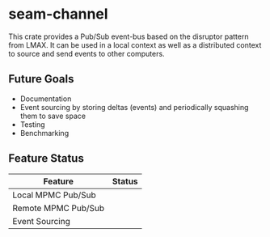 # seam-channel

This crate provides a Pub/Sub event-bus based on the disruptor pattern from LMAX. It can be used in a local context as well as a distributed context to source and send events to other computers.

## Future Goals

- Documentation
- Event sourcing by storing deltas (events) and periodically squashing them to save space
- Testing
- Benchmarking

## Feature Status

| Feature                                             	| Status 	|
|-----------------------------------------------------	|--------	|
| Local MPMC Pub/Sub                     	            |       	|
| Remote MPMC Pub/Sub 	                                |       	|
| Event Sourcing                                        |       	|